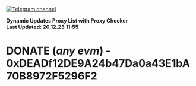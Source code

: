 [![Telegram channel](https://img.shields.io/endpoint?url=https://runkit.io/damiankrawczyk/telegram-badge/branches/master?url=https://t.me/n4z4v0d)](https://t.me/n4z4v0d) 

**Dynamic Updates Proxy List with Proxy Checker**  
**Last Updated: 20.12.23 11:55**

# DONATE (_any evm_) - 0xDEADf12DE9A24b47Da0a43E1bA70B8972F5296F2
